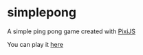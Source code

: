 # simplepong
A simple ping pong game created with [PixiJS](https://github.com/pixijs/pixi.js)

You can play it [here](https://gabrielbrop.github.io/simplepong/)
